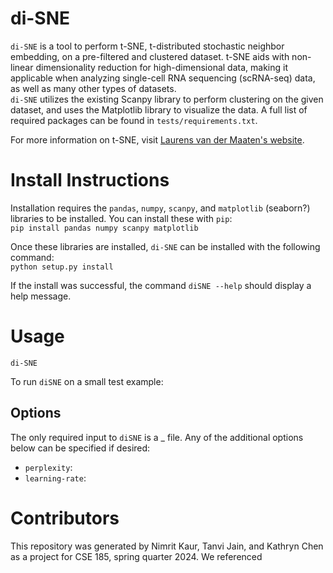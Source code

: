 # di-SNE
`di-SNE` is a tool to perform t-SNE, t-distributed stochastic neighbor embedding, on a pre-filtered and clustered dataset. t-SNE aids with non-linear dimensionality reduction for high-dimensional data, making it applicable when analyzing single-cell RNA sequencing (scRNA-seq) data, as well as many other types of datasets.   
`di-SNE` utilizes the existing Scanpy library to perform clustering on the given dataset, and uses the Matplotlib library to visualize the data. A full list of required packages can be found in `tests/requirements.txt`.   

For more information on t-SNE, visit [Laurens van der Maaten's website](https://lvdmaaten.github.io/tsne/).

# Install Instructions
Installation requires the `pandas`, `numpy`, `scanpy`, and `matplotlib` (seaborn?) libraries to be installed. You can install these with `pip`:  
`pip install pandas numpy scanpy matplotlib`  

Once these libraries are installed, `di-SNE` can be installed with the following command:  
`python setup.py install`  

If the install was successful, the command `diSNE --help` should display a help message.  

# Usage  
`di-SNE` 

To run `diSNE` on a small test example:  

## Options  
The only required input to `diSNE` is a _ file. Any of the additional options below can be specified if desired:  
- `perplexity`: 
- `learning-rate`: 

# Contributors
This repository was generated by Nimrit Kaur, Tanvi Jain, and Kathryn Chen as a project for CSE 185, spring quarter 2024. We referenced 
